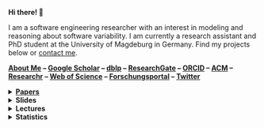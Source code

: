 **Hi there! 👋**

I am a software engineering researcher with an interest in modeling and reasoning about software variability.
I am currently a research assistant and PhD student at the University of Magdeburg in Germany.
Find my projects below or [contact me](mailto:kuiter@ovgu.de).

**[About Me](https://www.dbse.ovgu.de/Mitarbeiter/Elias+Kuiter.html)
– [Google Scholar](https://scholar.google.de/citations?user=iEVEpeIAAAAJ)
– [dblp](https://dblp.uni-trier.de/pid/226/7719.html)
– [ResearchGate](https://www.researchgate.net/profile/Elias_Kuiter)
– [ORCID](https://orcid.org/0000-0003-0429-2461)
– [ACM](https://dl.acm.org/profile/99659308621)
– [Researchr](https://conf.researchr.org/profile/eliaskuiter)
– [Web of Science](https://www.webofscience.com/wos/author/record/IAN-0538-2023)
– [Forschungsportal](https://forschung-sachsen-anhalt.de/pl/kuiter-117313)
– [Twitter](https://twitter.com/ekuiter)**

<details>
  <summary><strong><a href="https://www.dbse.ovgu.de/Mitarbeiter/Elias+Kuiter/Publikationen.html">Papers</a></strong></summary>
  <p>A list of my research publications is available <a href="https://www.dbse.ovgu.de/Mitarbeiter/Elias+Kuiter/Publikationen.html">here</a>.</p>
</details>

<details>
  <summary><strong>Slides</strong></summary>
  <table>
  <tr>
  <td><a href="https://raw.githubusercontent.com/SoftVarE-Group/Slides/blob/main/2024/2024-04-10-FOSD-Linux.pdf"><img src="./thumbnails/2024-04-10-FOSD-Linux.png" width=500></a></td>
  </td>
  <td><a href="https://raw.githubusercontent.com/SoftVarE-Group/Slides/main/2024/2024-02-07-VaMoS-FM-Complexity.pdf"><img src="./thumbnails/2024-02-07-VaMoS-FM-Complexity.png" width=500></a></td>
  </tr><tr>
  <td><a href="https://raw.githubusercontent.com/SoftVarE-Group/Slides/main/2023/2023-07-04-SAT-Tseitin.pdf"><img src="./thumbnails/2023-07-04-SAT-Tseitin.png" width=500></a>
  </td>
  <td><a href="https://raw.githubusercontent.com/SoftVarE-Group/Slides/main/2023/2023-02-22-SE-Tseitin.pdf"><img src="./thumbnails/2023-02-22-SE-Tseitin.png" width=500></a></td>
  </tr><tr>
  <td><a href="https://raw.githubusercontent.com/ekuiter/variED-meta/master/se23-slides.pdf"><img src="./thumbnails/2023-02-22-SE-variED.png" width=500></a></td>
  <td><a href="https://raw.githubusercontent.com/SoftVarE-Group/Slides/main/2022/2022-10-13-ASE-Tseitin.pdf"><img src="./thumbnails/2022-10-13-ASE-Tseitin.png" width=500></a></td>
  </tr><tr>
  <td><a href="https://raw.githubusercontent.com/SoftVarE-Group/Slides/main/2022/2022-03-31-FOSD-Tseitin.pdf"><img src="./thumbnails/2022-03-31-FOSD-Tseitin.png" width=500></a></td>
  <td><a href="https://raw.githubusercontent.com/ekuiter/KeYPl/master/VaMoS 2022 Presentation.pdf"><img src="./thumbnails/2022-02-24-VaMoS-KeYPl.png" width=500></a></td>
  </tr><tr>
  <td><a href="https://raw.githubusercontent.com/ekuiter/pignap-case-study/master/SPLC 2021 Presentation.pdf"><img src="./thumbnails/2021-09-07-SPLC-PigNap.png" width=500></a></td>
  <td><a href="https://raw.githubusercontent.com/ekuiter/KeYPR/master/2021-01-08-Master-Thesis-Defense.pdf"><img src="./thumbnails/2021-01-08-Master-Thesis-Defense.png" width=500></a></td>
  </tr><tr>
  <td><a href="https://raw.githubusercontent.com/ekuiter/variED-meta/master/splc19-foundations-slides.pdf"><img src="./thumbnails/2019-09-12-SPLC-variED.png" width=500></a></td>
  <td><a href="https://raw.githubusercontent.com/ekuiter/variED-meta/master/thesis-slides.pdf"><img src="./thumbnails/2019-04-23-Bachelor-Thesis-Defense.png" width=500></a></td>
  </tr><tr>
  <td><a href="https://raw.githubusercontent.com/ekuiter/variED-meta/master/fosd19-slides.pdf"><img src="./thumbnails/2019-03-12-FOSD-variED.png" width=500></a></td>
  <td><a href="https://raw.githubusercontent.com/ekuiter/PCLocator/master/splc18-pclocator-slides.pdf"><img src="./thumbnails/2018-09-12-SPLC-PCLocator.png" width=500></a></td>
  </tr><tr>
  <td><a href="https://raw.githubusercontent.com/ekuiter/uvr2web-spl/master/2018-09-12-SPLC-Getting-Rid.pdf"><img src="./thumbnails/2018-09-12-SPLC-Getting-Rid.png" width=500></a></td>
  </tr>
  </table>
</details>

<details>
  <summary><strong>Lectures</strong></summary>

  - [**Course on Software Product Lines**](https://github.com/SoftVarE-Group/Course-on-Software-Product-Lines) (2023)
    <table>
    <tr>
    <td><a href="https://raw.githubusercontent.com/SoftVarE-Group/Slides-of-the-SPL-Course/main/2023st/04-modeling.pdf"><picture><source media="(prefers-color-scheme: dark)" srcset="./thumbnails/04-modeling-dark.png"><img src="./thumbnails/04-modeling.png"></picture></a></td>
    <td><a href="https://raw.githubusercontent.com/SoftVarE-Group/Slides-of-the-SPL-Course/main/2023st/10-analyses.pdf"><picture><source media="(prefers-color-scheme: dark)" srcset="./thumbnails/10-analyses-dark.png"><img src="./thumbnails/10-analyses.png"></picture></a>
    </td>
    </tr>
    </table>
  
    - [SPL04a Feature Models and Configurations](https://www.youtube.com/watch?v=WbhaXgkFLH4&list=PL4hJhdKDPIxha8So7muX2zfNUU8NBoiu3&index=11)
    - [SPL04b Transforming Feature Models](https://www.youtube.com/watch?v=KJ620XysK28&list=PL4hJhdKDPIxha8So7muX2zfNUU8NBoiu3&index=12)
    - [SPL04c Analyzing Feature Models](https://www.youtube.com/watch?v=OpSaA1Nt56w&list=PL4hJhdKDPIxha8So7muX2zfNUU8NBoiu3&index=13)
    - [SPL10a Analysis Strategies](https://www.youtube.com/watch?v=W_PtKtG4MTo&list=PL4hJhdKDPIxha8So7muX2zfNUU8NBoiu3&index=29)
    - [SPL10b Analyzing Feature Mappings](https://www.youtube.com/watch?v=lfnsBacENHU&list=PL4hJhdKDPIxha8So7muX2zfNUU8NBoiu3&index=30)
    - [SPL10c Analyzing Variable Code](https://www.youtube.com/watch?v=ICb1xShuicY&list=PL4hJhdKDPIxha8So7muX2zfNUU8NBoiu3&index=31)
</details>

<details>
  <summary><strong>Statistics</strong></summary>
  <picture>
    <source media="(prefers-color-scheme: dark)" srcset="https://github-readme-stats.vercel.app/api?username=ekuiter&count_private=true&show_icons=true&hide_title=true&hide_rank=true&theme=dracula">
    <img src="https://github-readme-stats.vercel.app/api?username=ekuiter&count_private=true&show_icons=true&hide_title=true&hide_rank=true">
  </picture>
</details>